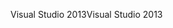<span data-ttu-id="e2ede-101">Visual Studio 2013</span><span class="sxs-lookup"><span data-stu-id="e2ede-101">Visual Studio 2013</span></span>